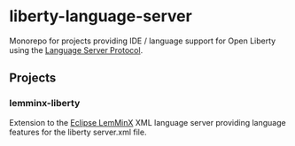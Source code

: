 # liberty-language-server

Monorepo for projects providing IDE / language support for Open Liberty using the [Language Server Protocol](https://microsoft.github.io/language-server-protocol/).

## Projects

### lemminx-liberty

Extension to the [Eclipse LemMinX](https://github.com/eclipse/lemminx) XML language server providing language features for the liberty server.xml file.

